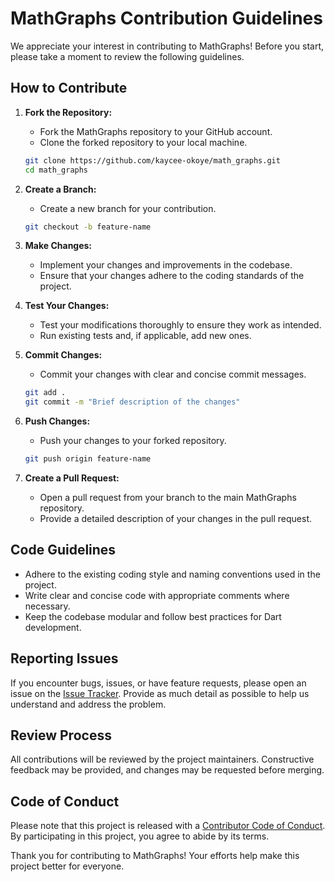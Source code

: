 # MathGraphs Contribution Guidelines

We appreciate your interest in contributing to MathGraphs! Before you start, please take a moment to review the following guidelines.

## How to Contribute

1. **Fork the Repository:**
    - Fork the MathGraphs repository to your GitHub account.
    - Clone the forked repository to your local machine.

   ```bash
   git clone https://github.com/kaycee-okoye/math_graphs.git
   cd math_graphs
   ```

2. **Create a Branch:**
    - Create a new branch for your contribution.

   ```bash
   git checkout -b feature-name
   ```

3. **Make Changes:**
    - Implement your changes and improvements in the codebase.
    - Ensure that your changes adhere to the coding standards of the project.

4. **Test Your Changes:**
    - Test your modifications thoroughly to ensure they work as intended.
    - Run existing tests and, if applicable, add new ones.

5. **Commit Changes:**
    - Commit your changes with clear and concise commit messages.

   ```bash
   git add .
   git commit -m "Brief description of the changes"
   ```

6. **Push Changes:**
    - Push your changes to your forked repository.

   ```bash
   git push origin feature-name
   ```

7. **Create a Pull Request:**
    - Open a pull request from your branch to the main MathGraphs repository.
    - Provide a detailed description of your changes in the pull request.

## Code Guidelines

- Adhere to the existing coding style and naming conventions used in the project.
- Write clear and concise code with appropriate comments where necessary.
- Keep the codebase modular and follow best practices for Dart development.

## Reporting Issues

If you encounter bugs, issues, or have feature requests, please open an issue on the [Issue Tracker](https://github.com/kaycee-okoye/math_graphs/issues). Provide as much detail as possible to help us understand and address the problem.

## Review Process

All contributions will be reviewed by the project maintainers. Constructive feedback may be provided, and changes may be requested before merging.

## Code of Conduct

Please note that this project is released with a [Contributor Code of Conduct](CODE_OF_CONDUCT.md). By participating in this project, you agree to abide by its terms.

Thank you for contributing to MathGraphs! Your efforts help make this project better for everyone.